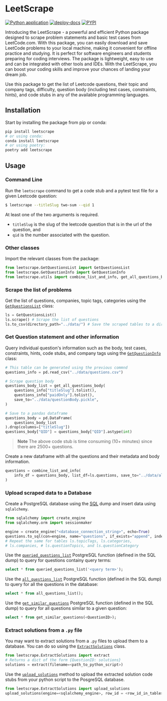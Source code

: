 # LeetScrape

[![Python application](https://github.com/nikhil-ravi/LeetcodeScraper/actions/workflows/python-app.yml/badge.svg)](https://github.com/nikhil-ravi/LeetcodeScraper/actions/workflows/python-app.yml) [![deploy-docs](https://github.com/nikhil-ravi/LeetScrape/actions/workflows/deploy-docs.yml/badge.svg)](https://leetscrape.chowkabhara.com) [![PYPI](https://img.shields.io/pypi/v/leetscrape)](https://pypi.org/project/leetscrape/)

Introducing the LeetScrape - a powerful and efficient Python package designed to scrape problem statements and basic test cases from LeetCode.com. With this package, you can easily download and save LeetCode problems to your local machine, making it convenient for offline practice and studying. It is perfect for software engineers and students preparing for coding interviews. The package is lightweight, easy to use and can be integrated with other tools and IDEs. With the LeetScrape, you can boost your coding skills and improve your chances of landing your dream job.

Use this package to get the list of Leetcode questions, their topic and company tags, difficulty, question body (including test cases, constraints, hints), and code stubs in any of the available programming languages.

## Installation

Start by installing the package from pip or conda:
```bash
pip install leetscrape
# or using conda:
conda install leetscrape
# or using poetry:
poetry add leetscrape
```


## Usage

### Command Line
Run the `leetscrape` command to get a code stub and a pytest test file for a given Leetcode question:
```bash
$ leetscrape --titleSlug two-sum --qid 1
```
At least one of the two arguments is required.
- `titleSlug` is the slug of the leetcode question that is in the url of the question, and
- `qid` is the number associated with the question.

### Other classes

Import the relevant classes from the package:

```python
from leetscrape.GetQuestionsList import GetQuestionsList
from leetscrape.GetQuestionInfo import GetQuestionInfo
from leetscrape.utils import combine_list_and_info, get_all_questions_body
```

### Scrape the list of problems
Get the list of questions, companies, topic tags, categories using the [`GetQuestionsList`](/GetQuestionsList/#getquestionslist) class:

```python
ls = GetQuestionsList()
ls.scrape() # Scrape the list of questions
ls.to_csv(directory_path="../data/") # Save the scraped tables to a directory
```

### Get Question statement and other information
Query individual question's information such as the body, test cases, constraints, hints, code stubs, and company tags using the [`GetQuestionInfo`](/GetQuestionsList/#getquestionslist) class:

```python
# This table can be generated using the previous commnd
questions_info = pd.read_csv("../data/questions.csv")

# Scrape question body
questions_body_list = get_all_questions_body(
    questions_info["titleSlug"].tolist(),
    questions_info["paidOnly"].tolist(),
    save_to="../data/questionBody.pickle",
)

# Save to a pandas dataframe
questions_body = pd.DataFrame(
    questions_body_list
).drop(columns=["titleSlug"])
questions_body["QID"] = questions_body["QID"].astype(int)
```

> **Note**
> The above code stub is time consuming (10+ minutes) since there are 2500+ questions.

Create a new dataframe with all the questions and their metadata and body information.

```python
questions = combine_list_and_info(
    info_df = questions_body, list_df=ls.questions, save_to="../data/all.json"
)
```

### Upload scraped data to a Database
Create a PostgreSQL database using the [SQL](https://github.com/nikhil-ravi/LeetScrape/blob/dcabdd8bd11b03aac0b725c0adc4881b9be9a48f/example/sql/create.sql) dump and insert data using `sqlalchemy`.

```python
from sqlalchemy import create_engine
from sqlalchemy.orm import sessionmaker

engine = create_engine("<database_connection_string>", echo=True)
questions.to_sql(con=engine, name="questions", if_exists="append", index=False)
# Repeat the same for tables ls.topicTags, ls.categories,
# ls.companies, # ls.questionTopics, and ls.questionCategory
```

Use the [`queried_questions_list`](https://github.com/nikhil-ravi/LeetScrape/blob/dcabdd8bd11b03aac0b725c0adc4881b9be9a48f/example/sql/create.sql#L228-L240) PostgreSQL function (defined in the SQL dump) to query for questions containy query terms:

```sql
select * from queried_questions_list('<query term>');
```

Use the [`all_questions_list`](https://github.com/nikhil-ravi/LeetScrape/blob/dcabdd8bd11b03aac0b725c0adc4881b9be9a48f/example/sql/create.sql#L243-L253) PostgreSQL function (defined in the SQL dump) to query for all the questions in the database:

```sql
select * from all_questions_list();
```

Use the [`get_similar_questions`](https://github.com/nikhil-ravi/LeetScrape/blob/dcabdd8bd11b03aac0b725c0adc4881b9be9a48f/example/sql/create.sql#L255-L270) PostgreSQL function (defined in the SQL dump) to query for all questions similar to a given question:

```sql
select * from get_similar_questions(<QuestionID>);
```


### Extract solutions from a `.py` file

You may want to extract solutions from a `.py` files to upload them to a database. You can do so using the [`ExtractSolutions`](/src/leetscrape/ExtractSolutions.py) class.
```python
from leetscrape.ExtractSolutions import extract
# Returns a dict of the form {QuestionID: solutions}
solutions = extract(filename=<path_to_python_script>)
```

Use the [`upload_solutions`](/utils/#leetscrape.utils.upload_solutions) method to upload the extracted solution code stubs from your python script to the PosgreSQL database.

```python
from leetscrape.ExtractSolutions import upload_solutions
upload_solutions(engine=<sqlalchemy_engine>, row_id = <row_id_in_table>, solutions: <solutions_dict>)
```
